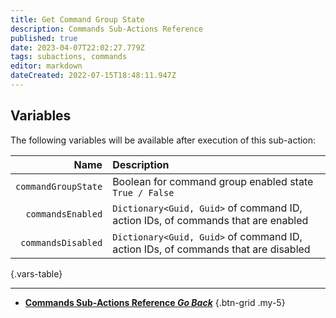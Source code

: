 ```yaml
---
title: Get Command Group State
description: Commands Sub-Actions Reference
published: true
date: 2023-04-07T22:02:27.779Z
tags: subactions, commands
editor: markdown
dateCreated: 2022-07-15T18:48:11.947Z
---
```


## Variables
The following variables will be available after execution of this sub-action:

Name | Description
----:|:------------
`commandGroupState` | Boolean for command group enabled state <br> `True / False`
`commandsEnabled` | `Dictionary<Guid, Guid>` of command ID, action IDs, of commands that are enabled
`commandsDisabled` | `Dictionary<Guid, Guid>` of command ID, action IDs, of commands that are disabled
{.vars-table}

---

- [<i class="mdi mdi-chevron-left"></i> **Commands Sub-Actions Reference *Go Back***](/Sub-Actions/Commands)
{.btn-grid .my-5}